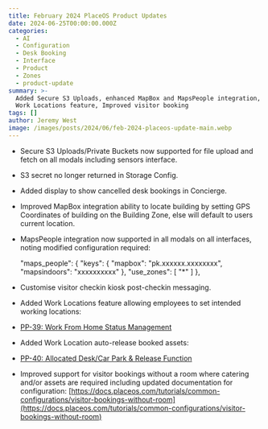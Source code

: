 ```yaml
---
title: February 2024 PlaceOS Product Updates
date: 2024-06-25T00:00:00.000Z
categories:
  - AI
  - Configuration
  - Desk Booking
  - Interface
  - Product
  - Zones
  - product-update
summary: >-
  Added Secure S3 Uploads, enhanced MapBox and MapsPeople integration, and new
  Work Locations feature, Improved visitor booking
tags: []
author: Jeremy West
image: /images/posts/2024/06/feb-2024-placeos-update-main.webp
---
```

*   Secure S3 Uploads/Private Buckets now supported for file upload and fetch on all modals including sensors interface.
*   S3 secret no longer returned in Storage Config.
*   Added display to show cancelled desk bookings in Concierge.
*   Improved MapBox integration ability to locate building by setting GPS Coordinates of building on the Building Zone, else will default to users current location.
*   MapsPeople integration now supported in all modals on all interfaces, noting modified configuration required:

    "maps_people": {
            "keys": {
                "mapbox": "pk.xxxxxx.xxxxxxxx",
                "mapsindoors": "xxxxxxxxxx"
            },
            "use_zones": [
                "*"
            ]
        },

*   Customise visitor checkin kiosk post-checkin messaging.
*   Added Work Locations feature allowing employees to set intended working locations:

*   [PP-39: Work From Home Status Management](https://acaprojects.atlassian.net/browse/PP-39)
*   Added Work Location auto-release booked assets:

*   [PP-40: Allocated Desk/Car Park & Release Function](https://acaprojects.atlassian.net/browse/PP-40)
*   Improved support for visitor bookings without a room where catering and/or assets are required including updated documentation for configuration: [https://docs.placeos.com/tutorials/common-configurations/visitor-bookings-without-room](https://docs.placeos.com/tutorials/common-configurations/visitor-bookings-without-room)

‍
